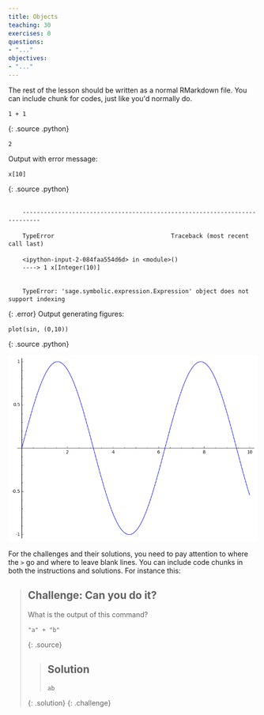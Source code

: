 ```yaml
---
title: Objects
teaching: 30
exercises: 0
questions:
- "..."
objectives:
- "..."
---
```


The rest of the lesson should be written as a normal RMarkdown file. You can
include chunk for codes, just like you'd normally do.


~~~
1 + 1
~~~
{: .source .python}




    2


Output with error message:


~~~
x[10]
~~~
{: .source .python}

~~~

    ---------------------------------------------------------------------------

    TypeError                                 Traceback (most recent call last)

    <ipython-input-2-084faa554d6d> in <module>()
    ----> 1 x[Integer(10)]
    

    TypeError: 'sage.symbolic.expression.Expression' object does not support indexing

~~~
{: .error}
Output generating figures:


~~~
plot(sin, (0,10))
~~~
{: .source .python}




![png](02-objects_files/02-objects_5_0.png)


For the challenges and their solutions, you need to pay attention to where the
`>` go and where to leave blank lines. You can include code chunks in both the
instructions and solutions. For instance this:

> ## Challenge: Can you do it?
>
> What is the output of this command?
>
> ~~~
> "a" + "b"
> ~~~
> {: .source}
>
> > ## Solution
> >
> > ~~~
> > ab
> > ~~~
> {: .solution}
{: .challenge}
